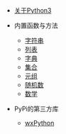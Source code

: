 * [关于Python3](python3/README)

* 内置函数与方法

  * [字符串](python3/string)
  * [列表](python3/list)
  * [字典](python3/dict)
  * [集合](python3/set)
  * [元组](python3/tuple)
  * [随机数](python3/random)
  * [数学](python3/math)

* PyPi的第三方库

  * [wxPython](python3/wxpython)
